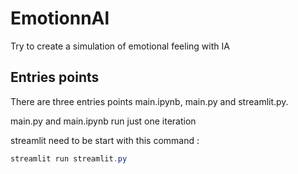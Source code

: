 # EmotionnAl
Try to create a simulation of emotional feeling with IA 

## Entries points
There are three entries points main.ipynb, main.py and streamlit.py.

main.py and main.ipynb run just one iteration 

streamlit need to be start with this command : 
```Powershell
streamlit run streamlit.py
```

